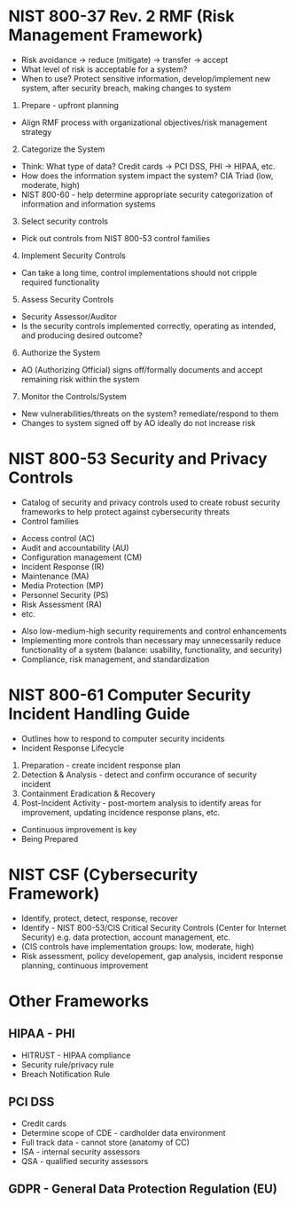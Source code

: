 # NIST 800-37 Rev. 2 RMF (Risk Management Framework)
* Risk avoidance -> reduce (mitigate) -> transfer -> accept
* What level of risk is acceptable for a system? 
* When to use? Protect sensitive information, develop/implement new system, after security breach, making changes to system
1) Prepare - upfront planning
* Align RMF process with organizational objectives/risk management strategy 
2) Categorize the System
* Think: What type of data? Credit cards -> PCI DSS, PHI -> HIPAA, etc.
* How does the information system impact the system? CIA Triad (low, moderate, high) 
* NIST 800-60 - help determine appropriate security categorization of information and information systems
3) Select security controls
* Pick out controls from NIST 800-53 control families
4) Implement Security Controls
* Can take a long time, control implementations should not cripple required functionality
5) Assess Security Controls
* Security Assessor/Auditor
* Is the security controls implemented correctly, operating as intended, and producing desired outcome?
6) Authorize the System
* AO (Authorizing Official) signs off/formally documents and accept remaining risk within the system
7) Monitor the Controls/System
* New vulnerabilities/threats on the system? remediate/respond to them
* Changes to system signed off by AO ideally do not increase risk

# NIST 800-53 Security and Privacy Controls
* Catalog of security and privacy controls used to create robust security frameworks to help protect against cybersecurity threats
* Control families 
- Access control (AC)
- Audit and accountability (AU)
- Configuration management (CM)
- Incident Response (IR)
- Maintenance (MA)
- Media Protection (MP)
- Personnel Security (PS)
- Risk Assessment (RA)
- etc. 

* Also low-medium-high security requirements and control enhancements
* Implementing more controls than necessary may unnecessarily reduce functionality of a system (balance: usability, functionality, and security)
* Compliance, risk management, and standardization

# NIST 800-61 Computer Security Incident Handling Guide
* Outlines how to respond to computer security incidents
* Incident Response Lifecycle
1) Preparation - create incident response plan
2) Detection & Analysis - detect and confirm occurance of security incident
3) Containment Eradication & Recovery 
4) Post-Incident Activity - post-mortem analysis to identify areas for improvement, updating incidence response plans, etc.
* Continuous improvement is key
* Being Prepared

# NIST CSF (Cybersecurity Framework)
* Identify, protect, detect, response, recover
* Identify - NIST 800-53/CIS Critical Security Controls (Center for Internet Security) e.g. data protection, account management, etc.
* (CIS controls have implementation groups: low, moderate, high)
* Risk assessment, policy developement, gap analysis, incident response planning, continuous improvement

# Other Frameworks
## HIPAA - PHI
* HITRUST - HIPAA compliance
* Security rule/privacy rule
* Breach Notification Rule

## PCI DSS
* Credit cards
* Determine scope of CDE - cardholder data environment 
* Full track data - cannot store (anatomy of CC)
* ISA - internal security assessors
* QSA - qualified security assessors

## GDPR - General Data Protection Regulation (EU)

